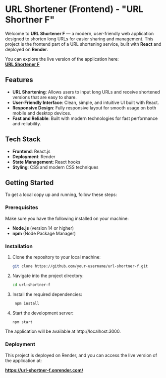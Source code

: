 # URL Shortener (Frontend) - "URL Shortner F"

Welcome to **URL Shortener F** — a modern, user-friendly web application designed to shorten long URLs for easier sharing and management. This project is the frontend part of a URL shortening service, built with **React** and deployed on **Render**.

You can explore the live version of the application here:  
[**URL Shortener F**](https://url-shortner-f.onrender.com/)

## Features

- **URL Shortening**: Allows users to input long URLs and receive shortened versions that are easy to share.
- **User-Friendly Interface**: Clean, simple, and intuitive UI built with React.
- **Responsive Design**: Fully responsive layout for smooth usage on both mobile and desktop devices.
- **Fast and Reliable**: Built with modern technologies for fast performance and reliability.

## Tech Stack

- **Frontend**: React.js
- **Deployment**: Render
- **State Management**: React hooks
- **Styling**: CSS and modern CSS techniques

## Getting Started

To get a local copy up and running, follow these steps:

### Prerequisites

Make sure you have the following installed on your machine:

- **Node.js** (version 14 or higher)
- **npm** (Node Package Manager)

### Installation

1. Clone the repository to your local machine:

   ```bash
   git clone https://github.com/your-username/url-shortner-f.git

2. Navigate into the project directory:

   ```bash
   cd url-shortner-f

3. Install the required dependencies:

   ```bash
    npm install

4. Start the development server:

   ```bash
   npm start


The application will be available at http://localhost:3000.

### Deployment

This project is deployed on Render, and you can access the live version of the application at:

**https://url-shortner-f.onrender.com/**
